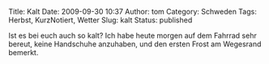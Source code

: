 Title: Kalt
Date: 2009-09-30 10:37
Author: tom
Category: Schweden
Tags: Herbst, KurzNotiert, Wetter
Slug: kalt
Status: published

Ist es bei euch auch so kalt? Ich habe heute morgen auf dem Fahrrad sehr
bereut, keine Handschuhe anzuhaben, und den ersten Frost am Wegesrand
bemerkt.

